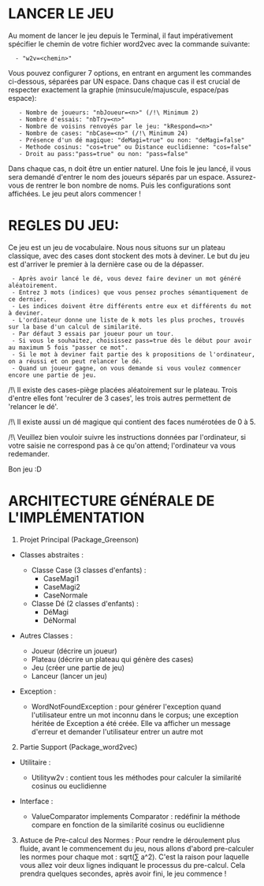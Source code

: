 # LANCER LE JEU

Au moment de lancer le jeu depuis le Terminal, il faut impérativement spécifier le chemin de votre fichier word2vec avec la commande suivante:

   	  - "w2v=<chemin>"

Vous pouvez configurer 7 options, en entrant en argument les commandes ci-dessous, séparées par UN espace. Dans chaque cas il est crucial de respecter
exactement la graphie (minsucule/majuscule, espace/pas espace):

	   - Nombre de joueurs: "nbJoueur=<n>" (/!\ Minimum 2)
	   - Nombre d'essais: "nbTry=<n>" 
	   - Nombre de voisins renvoyés par le jeu: "kRespond=<n>"
	   - Nombre de cases: "nbCase=<n>" (/!\ Minimum 24)
	   - Présence d'un dé magique: "deMagi=true" ou non: "deMagi=false"
	   - Methode cosinus: "cos=true" ou Distance euclidienne: "cos=false"
	   - Droit au pass:"pass=true" ou non: "pass=false"

Dans chaque cas, n doit être un entier naturel.
Une fois le jeu lancé, il vous sera demandé d'entrer le nom des joueurs séparés par un espace. Assurez-vous de rentrer le bon nombre de noms.
Puis les configurations sont affichées.
Le jeu peut alors commencer !

# REGLES DU JEU:

Ce jeu est un jeu de vocabulaire. Nous nous situons sur un plateau classique, avec des cases dont stockent des mots à deviner. Le but du jeu est d'arriver le premier à la dernière case ou de la dépasser.


	 - Après avoir lancé le dé, vous devez faire deviner un mot généré aléatoirement.
	 - Entrez 3 mots (indices) que vous pensez proches sémantiquement de ce dernier. 
	 - Les indices doivent être différents entre eux et différents du mot à deviner.
	 - L'ordinateur donne une liste de k mots les plus proches, trouvés sur la base d'un calcul de similarité.
	 - Par défaut 3 essais par joueur pour un tour.
	 - Si vous le souhaitez, choisissez pass=true dès le début pour avoir au maximum 5 fois "passer ce mot".
	 - Si le mot à deviner fait partie des k propositions de l'ordinateur, on a réussi et on peut relancer le dé.
	 - Quand un joueur gagne, on vous demande si vous voulez commencer encore une partie de jeu.
   
/!\ Il existe des cases-piège placées aléatoirement sur le plateau. Trois d'entre elles font 'reculrer de 3 cases', les trois autres permettent de 'relancer le dé'.
   
/!\ Il existe aussi un dé magique qui contient des faces numérotées de 0 à 5.

/!\ Veuillez bien vouloir suivre les instructions données par l'ordinateur, si votre saisie ne correspond pas à ce qu'on attend; l'ordinateur va vous redemander. 

Bon jeu :D


# ARCHITECTURE GÉNÉRALE DE L'IMPLÉMENTATION

1. Projet Principal (Package_Greenson)
- Classes abstraites : 
	- Classe Case (3 classes d'enfants) :
		- CaseMagi1
		- CaseMagi2
		- CaseNormale
	- Classe Dé (2 classes d'enfants) :
		- DéMagi
		- DéNormal

- Autres Classes :
	- Joueur (décrire un joueur)
	- Plateau (décrire un plateau qui génère des cases)
	- Jeu (créer une partie de jeu)
	- Lanceur (lancer un jeu)

- Exception :
	- WordNotFoundException : pour générer l'exception quand l'utilisateur entre un mot inconnu dans le corpus; une exception héritée de Exception a été créée. Elle va afficher un message d'erreur et demander l'utilisateur entrer un autre mot

2. Partie Support (Package_word2vec)
- Utilitaire :
	- Utilityw2v : contient tous les méthodes pour calculer la similarité cosinus ou euclidienne

- Interface :
	- ValueComparator implements Comparator<T> : redéfinir la méthode compare en fonction de la similarité cosinus ou euclidienne

3. Astuce de Pre-calcul des Normes :
Pour rendre le déroulement plus fluide, avant le commencement du jeu, nous allons d'abord pre-calculer les normes pour chaque mot : sqrt(∑ a^2). C'est la raison pour laquelle vous allez voir deux lignes indiquant le processus du pre-calcul. Cela prendra quelques secondes, après avoir fini, le jeu commence !











